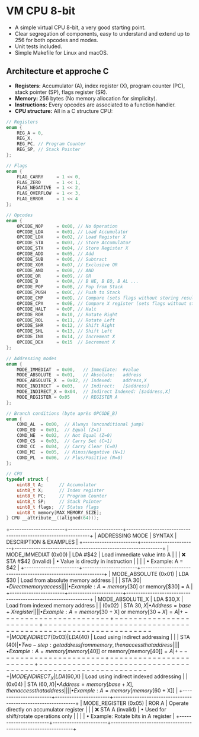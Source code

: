 # VM CPU 8-bit

- A simple virtual CPU 8-bit, a very good starting point.
- Clear segregation of components, easy to understand and extend up to 256 for both opcodes and modes.
- Unit tests included.
- Simple Makefile for Linux and macOS.

## Architecture et approche C
- **Registers:** Accumulator (A), index register (X), program counter (PC), stack pointer (SP), flags register (SR).
- **Memory:** 256 bytes (No memory allocation for simplicity).
- **Instructions:** Every opcodes are associated to a function handler.
- **CPU structure:** All in a C structure CPU:

```c
// Registers
enum {
    REG_A = 0,
    REG_X,
    REG_PC, // Program Counter
    REG_SP, // Stack Pointer
};

// Flags
enum {
    FLAG_CARRY     = 1 << 0,
    FLAG_ZERO      = 1 << 1,
    FLAG_NEGATIVE  = 1 << 2,
    FLAG_OVERFLOW  = 1 << 3,
    FLAG_ERROR     = 1 << 4
};

// Opcodes
enum {
    OPCODE_NOP     = 0x00, // No Operation
    OPCODE_LDA     = 0x01, // Load Accumulator
    OPCODE_LDX     = 0x02, // Load Register X
    OPCODE_STA     = 0x03, // Store Accumulator
    OPCODE_STX     = 0x04, // Store Register X
    OPCODE_ADD     = 0x05, // Add
    OPCODE_SUB     = 0x06, // Subtract
    OPCODE_XOR     = 0x07, // Exclusive OR
    OPCODE_AND     = 0x08, // AND
    OPCODE_OR      = 0x09, // OR
    OPCODE_B       = 0x0A, // B NE, B EQ, B AL ...
    OPCODE_POP     = 0x0B, // Pop from Stack
    OPCODE_PUSH    = 0x0C, // Push to Stack
    OPCODE_CMP     = 0x0D, // Compare (sets flags without storing result)
    OPCODE_CPX     = 0x0E, // Compare X register (sets flags without storing result)
    OPCODE_HALT    = 0x0F, // Halt
    OPCODE_ROR     = 0x10, // Rotate Right
    OPCODE_ROL     = 0x11, // Rotate Left
    OPCODE_SHR     = 0x12, // Shift Right
    OPCODE_SHL     = 0x13, // Shift Left
    OPCODE_INX     = 0x14, // Increment X
    OPCODE_DEX     = 0x15  // Decrement X
};

// Addressing modes
enum {
    MODE_IMMEDIAT  = 0x00,   // Immediate:  #value
    MODE_ABSOLUTE  = 0x01,   // Absolute:   address
    MODE_ABSOLUTE_X  = 0x02, // Indexed:    address,X
    MODE_INDIRECT  = 0x03,   // Indirect:   [$address]
    MODE_INDIRECT_X = 0x04,  // Indirect Indexed: [$address,X]
    MODE_REGISTER = 0x05     // REGISTER A
};

// Branch conditions (byte après OPCODE_B)
enum {
    COND_AL  = 0x00,  // Always (unconditional jump)
    COND_EQ  = 0x01,  // Equal (Z=1)
    COND_NE  = 0x02,  // Not Equal (Z=0)
    COND_CS  = 0x03,  // Carry Set (C=1)
    COND_CC  = 0x04,  // Carry Clear (C=0)
    COND_MI  = 0x05,  // Minus/Negative (N=1)
    COND_PL  = 0x06,  // Plus/Positive (N=0)
};

// CPU
typedef struct {
    uint8_t A;      // Accumulator
    uint8_t X;      // Index register
    uint8_t PC;     // Program Counter
    uint8_t SP;     // Stack Pointer
    uint8_t flags;  // Status flags
    uint8_t memory[MAX_MEMORY_SIZE];
} CPU __attribute__((aligned(64)));
```

+-----------------------+-----------------------+--------------------------------------------------------------+
| ADDRESSING MODE       | SYNTAX                | DESCRIPTION & EXAMPLES                                       |
+-----------------------+-----------------------+--------------------------------------------------------------+
| MODE_IMMEDIAT (0x00)  | LDA #$42              | Load immediate value into A                                  |
|                       | ❌ STA #$42 (invalid) | • Value is directly in instruction                           |
|                       |                       | • Example: A = $42                                           |
+-----------------------+-----------------------+--------------------------------------------------------------+
| MODE_ABSOLUTE (0x01)  | LDA $30               | Load from absolute memory address                            |
|                       | STA $30               | • Direct memory access                                       |
|                       |                       | • Example: A = memory[$30] or memory[$30] = A                |
+-----------------------+-----------------------+--------------------------------------------------------------+
| MODE_ABSOLUTE_X       | LDA $30,X             | Load from indexed memory address                             |
| (0x02)                | STA $30,X             | • Address = base + X register                                |
|                       |                       | • Example: A = memory[$30 + X] or memory[$30 + X] = A        |
+-----------------------+-----------------------+--------------------------------------------------------------+
| MODE_INDIRECT (0x03)  | LDA ($40)             | Load using indirect addressing                               |
|                       | STA ($40)             | • Two-step: get address from memory, then access that address|
|                       |                       | • Example: A = memory[memory[$40]] or memory[memory[$40]] = A|
+-----------------------+-----------------------+--------------------------------------------------------------+
| MODE_INDIRECT_X       | LDA ($60,X)           | Load using indirect indexed addressing                       |
| (0x04)                | STA ($60,X)           | • Address = memory[base + X], then access that address       |
|                       |                       | • Example: A = memory[memory[$60 + X]]                       |
+-----------------------+-----------------------+--------------------------------------------------------------+
| MODE_REGISTER (0x05)  | ROR A                 | Operate directly on accumulator register                     |
|                       | ❌ STA A (invalid)     | • Used for shift/rotate operations only                      |
|                       |                       | • Example: Rotate bits in A register                         |
+-----------------------+-----------------------+--------------------------------------------------------------+
